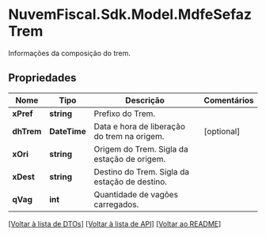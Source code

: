 # NuvemFiscal.Sdk.Model.MdfeSefazTrem
Informações da composição do trem.

## Propriedades

Nome | Tipo | Descrição | Comentários
------------ | ------------- | ------------- | -------------
**xPref** | **string** | Prefixo do Trem. | 
**dhTrem** | **DateTime** | Data e hora de liberação do trem na origem. | [optional] 
**xOri** | **string** | Origem do Trem.  Sigla da estação de origem. | 
**xDest** | **string** | Destino do Trem.  Sigla da estação de destino. | 
**qVag** | **int** | Quantidade de vagões carregados. | 

[[Voltar à lista de DTOs]](../README.md#documentation-for-models) [[Voltar à lista de API]](../README.md#documentation-for-api-endpoints) [[Voltar ao README]](../README.md)

